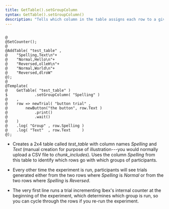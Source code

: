 ```yaml
---
title: GetTable().setGroupColumn
syntax: GetTable().setGroupColumn()
description: "Tells which column in the table assigns each row to a given group of participants, i.e. which subset of rows PennController will keep for each group of participants listed in the column."
---
```


<!--more-->

<pre><code class="language-diff-javascript diff-highlight try-data">
@
@SetCounter();
@
@AddTable( "test_table" , 
@    "Spelling,Text\n"+
@    "Normal,Hello\n"+
@    "Reversed,olleH\n"+
@    "Normal,World\n"+
@    "Reversed,dlroW"
@);
@
@Template( 
@    GetTable( "test_table" ) 
$            .setGroupColumn( "Spelling" )
@    ,
@    row => newTrial( "button trial" ,
@        newButton("the button", row.Text )
@            .print()
@            .wait()
@    )
@    .log( "Group" , row.Spelling )
@    .log( "Text"  , row.Text     )
@);
</code></pre>

+ Creates a 2x4 table called *test_table* with column names *Spelling* and *Text* (manual creation for purpose of illustration---you would normally upload a CSV file to *chunk_includes*). Uses the column *Spelling* from this table to identify which rows go with which groups of participants.

+ Every other time the experiment is run, participants will see trials generated either from the two rows where *Spelling* is *Normal* or from the two rows where *Spelling* is *Reversed*.

+ The very first line runs a trial incrementing Ibex's internal counter at the beginning of the experiment, which determines which group is run, so you can cycle through the rows if you re-run the experiment.		
